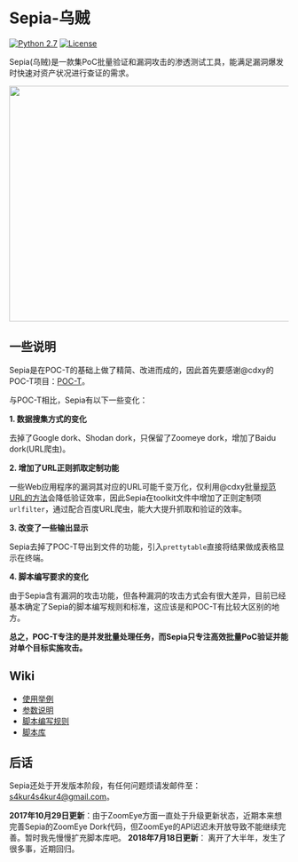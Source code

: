 # Sepia-乌贼
[![Python 2.7](https://img.shields.io/badge/python-2.7-red.svg)](https://www.python.org/) [![License](https://img.shields.io/badge/license-GPLv2-blue.svg)](https://github.com/S4kur4/Sepia/blob/master/LICENSE)

Sepia(乌贼)是一款集PoC批量验证和漏洞攻击的渗透测试工具，能满足漏洞爆发时快速对资产状况进行查证的需求。

<img src="https://i.loli.net/2017/08/27/59a268fc4eccb.png" width="600" height="424">

## 一些说明
Sepia是在POC-T的基础上做了精简、改进而成的，因此首先要感谢@cdxy的POC-T项目：[POC-T](https://github.com/Xyntax/POC-T)。

与POC-T相比，Sepia有以下一些变化：

**1. 数据搜集方式的变化**

去掉了Google dork、Shodan dork，只保留了Zoomeye dork，增加了Baidu dork(URL爬虫)。

**2. 增加了URL正则抓取定制功能**

一些Web应用程序的漏洞其对应的URL可能千变万化，仅利用@cdxy批量[规范URL的方法](https://www.cdxy.me/?p=640)会降低验证效率，因此Sepia在toolkit文件中增加了正则定制项`urlfilter`，通过配合百度URL爬虫，能大大提升抓取和验证的效率。

**3. 改变了一些输出显示**

Sepia去掉了POC-T导出到文件的功能，引入`prettytable`直接将结果做成表格显示在终端。

**4. 脚本编写要求的变化**

由于Sepia含有漏洞的攻击功能，但各种漏洞的攻击方式会有很大差异，目前已经基本确定了Sepia的脚本编写规则和标准，这应该是和POC-T有比较大区别的地方。

**总之，POC-T专注的是并发批量处理任务，而Sepia只专注高效批量PoC验证并能对单个目标实施攻击。**

## Wiki

* [使用举例](https://github.com/S4kur4/Sepia/wiki/使用举例)
* [参数说明](https://github.com/S4kur4/Sepia/wiki/参数说明)
* [脚本编写规则](https://github.com/S4kur4/Sepia/wiki/脚本编写规则)
* [脚本库](https://github.com/S4kur4/Sepia/wiki/脚本库)

## 后话

Sepia还处于开发版本阶段，有任何问题烦请发邮件至：[s4kur4s4kur4@gmail.com](mailto:s4kur4s4kur4@gmail.com?Subject=Hello%20S4kur4)。

**2017年10月29日更新**：由于ZoomEye方面一直处于升级更新状态，近期本来想完善Sepia的ZoomEye Dork代码，但ZoomEye的API迟迟未开放导致不能继续完善。暂时我先慢慢扩充脚本库吧。
**2018年7月18日更新**： 离开了大半年，发生了很多事，近期回归。
